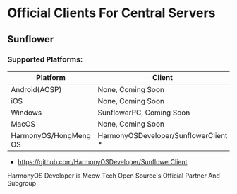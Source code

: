 # Official Clients For Central Servers

## Sunflower

### Supported Platforms:

| Platform              | Client                               |
| --------------------- | ------------------------------------ |
| Android(AOSP)         | None, Coming Soon                    |
| iOS                   | None, Coming Soon                    |
| Windows               | SunflowerPC, Coming Soon             |
| MacOS                 | None, Coming Soon                    |
| HarmonyOS/HongMeng OS | HarmonyOSDeveloper/SunflowerClient * |

* https://github.com/HarmonyOSDeveloper/SunflowerClient

HarmonyOS Developer is Meow Tech Open Source's Official Partner And Subgroup
